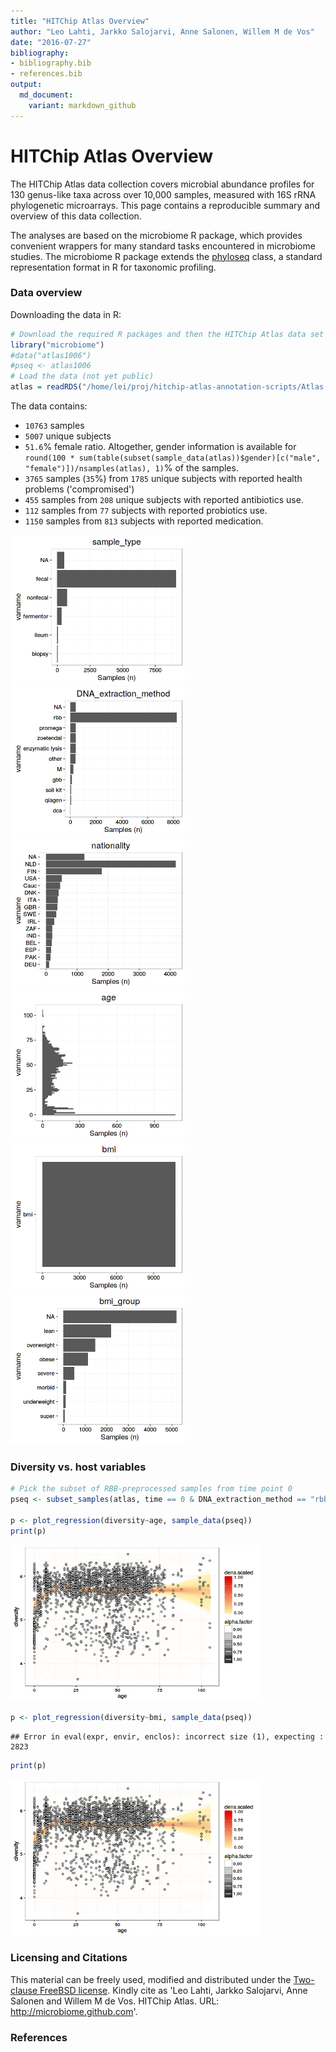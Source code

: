 ```yaml
---
title: "HITChip Atlas Overview"
author: "Leo Lahti, Jarkko Salojarvi, Anne Salonen, Willem M de Vos"
date: "2016-07-27"
bibliography: 
- bibliography.bib
- references.bib
output: 
  md_document:
    variant: markdown_github
---
```

<!--
  %\VignetteEngine{knitr::rmarkdown}
  %\VignetteIndexEntry{microbiome tutorial}
  %\usepackage[utf8]{inputenc}
-->




HITChip Atlas Overview
===========


The HITChip Atlas data collection covers microbial abundance profiles
for 130 genus-like taxa across over 10,000 samples, measured with 16S
rRNA phylogenetic microarrays. This page contains a reproducible
summary and overview of this data collection.

The analyses are based on the microbiome R package, which provides
convenient wrappers for many standard tasks encountered in microbiome
studies. The microbiome R package extends the
[phyloseq](http://joey711.github.io/phyloseq/import-data) class, a
standard representation format in R for taxonomic profiling.



### Data overview

Downloading the data in R:


```r
# Download the required R packages and then the HITChip Atlas data set
library("microbiome")
#data("atlas1006")
#pseq <- atlas1006
# Load the data (not yet public)
atlas = readRDS("/home/lei/proj/hitchip-atlas-annotation-scripts/Atlas.RData") # atlas
```

The data contains:

 * ``10763`` samples
 * ``5007`` unique subjects
 * ``51.6``% female ratio. Altogether, gender information is available for ```round(100 * sum(table(subset(sample_data(atlas))$gender)[c("male", "female")])/nsamples(atlas), 1)```% of the samples.
 * ``3765`` samples (``35``%) from ``1785`` unique subjects with reported health problems ('compromised')
 * ``455`` samples from ``208`` unique subjects with reported antibiotics use.
 * ``112`` samples from ``77`` subjects with reported probiotics use.
 * ``1150`` samples from ``813`` subjects with reported medication.  
 

<img src="figure/hatlas-sampletype-1.png" title="plot of chunk hatlas-sampletype" alt="plot of chunk hatlas-sampletype" width="280px" /><img src="figure/hatlas-sampletype-2.png" title="plot of chunk hatlas-sampletype" alt="plot of chunk hatlas-sampletype" width="280px" /><img src="figure/hatlas-sampletype-3.png" title="plot of chunk hatlas-sampletype" alt="plot of chunk hatlas-sampletype" width="280px" /><img src="figure/hatlas-sampletype-4.png" title="plot of chunk hatlas-sampletype" alt="plot of chunk hatlas-sampletype" width="280px" /><img src="figure/hatlas-sampletype-5.png" title="plot of chunk hatlas-sampletype" alt="plot of chunk hatlas-sampletype" width="280px" /><img src="figure/hatlas-sampletype-6.png" title="plot of chunk hatlas-sampletype" alt="plot of chunk hatlas-sampletype" width="280px" />


### Diversity vs. host variables


```r
# Pick the subset of RBB-preprocessed samples from time point 0
pseq <- subset_samples(atlas, time == 0 & DNA_extraction_method == "rbb")

p <- plot_regression(diversity~age, sample_data(pseq))
print(p)
```

<img src="figure/hatlas-example3-1.png" title="plot of chunk hatlas-example3" alt="plot of chunk hatlas-example3" width="400px" />

```r
p <- plot_regression(diversity~bmi, sample_data(pseq))
```

```
## Error in eval(expr, envir, enclos): incorrect size (1), expecting : 2823
```

```r
print(p)
```

<img src="figure/hatlas-example3-2.png" title="plot of chunk hatlas-example3" alt="plot of chunk hatlas-example3" width="400px" />



### Licensing and Citations

This material can be freely used, modified and distributed under the
[Two-clause FreeBSD
license](http://en.wikipedia.org/wiki/BSD\_licenses). Kindly cite as
'Leo Lahti, Jarkko Salojarvi, Anne Salonen and Willem M de
Vos. HITChip Atlas. URL: http://microbiome.github.com'.


### References





